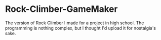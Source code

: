 # Rock-Climber-GameMaker
The version of Rock Climber I made for a project in high school. The programming is nothing complex, but I thought I'd upload it for nostalgia's sake.

